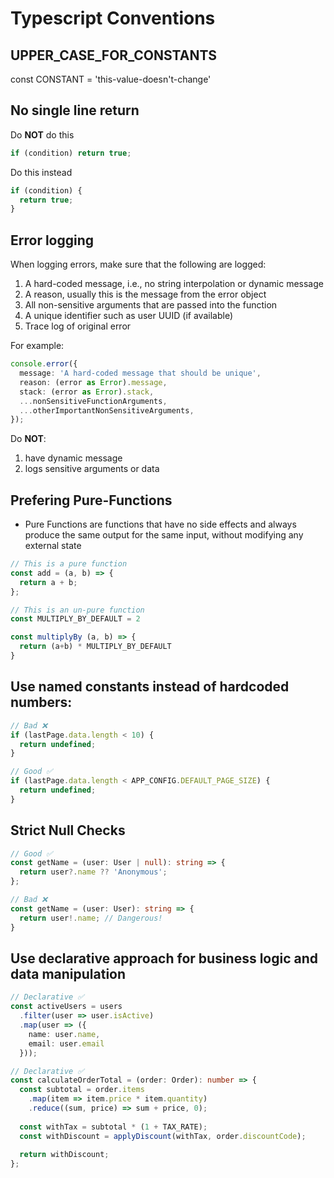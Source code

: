 # Typescript Conventions

## UPPER_CASE_FOR_CONSTANTS

const CONSTANT = 'this-value-doesn't-change'

## No single line return

Do **NOT** do this

```typescript
if (condition) return true;
```

Do this instead

```typescript
if (condition) {
  return true;
}
```

## Error logging

When logging errors, make sure that the following are logged:

1. A hard-coded message, i.e., no string interpolation or dynamic message
2. A reason, usually this is the message from the error object
3. All non-sensitive arguments that are passed into the function
4. A unique identifier such as user UUID (if available)
5. Trace log of original error

For example:

```typescript
console.error({
  message: 'A hard-coded message that should be unique',
  reason: (error as Error).message,
  stack: (error as Error).stack,
  ...nonSensitiveFunctionArguments,
  ...otherImportantNonSensitiveArguments,
});
```

Do **NOT**:

1. have dynamic message
2. logs sensitive arguments or data

## Prefering Pure-Functions

- Pure Functions are functions that have no side effects and always produce the same output for the same input, without modifying any external state

```js
// This is a pure function
const add = (a, b) => {
  return a + b;
};

// This is an un-pure function
const MULTIPLY_BY_DEFAULT = 2

const multiplyBy (a, b) => {
  return (a+b) * MULTIPLY_BY_DEFAULT
}

```
## Use named constants instead of hardcoded numbers:

```typescript
// Bad ❌
if (lastPage.data.length < 10) {
  return undefined;
}

// Good ✅
if (lastPage.data.length < APP_CONFIG.DEFAULT_PAGE_SIZE) {
  return undefined;
}

```
## Strict Null Checks 

```typescript
// Good ✅
const getName = (user: User | null): string => {
  return user?.name ?? 'Anonymous';
};

// Bad ❌
const getName = (user: User): string => {
  return user!.name; // Dangerous!
}
```

## Use declarative approach for business logic and data manipulation 

```typescript 
// Declarative ✅
const activeUsers = users
  .filter(user => user.isActive)
  .map(user => ({
    name: user.name,
    email: user.email
  }));

```

```typescript
// Declarative ✅
const calculateOrderTotal = (order: Order): number => {
  const subtotal = order.items
    .map(item => item.price * item.quantity)
    .reduce((sum, price) => sum + price, 0);
    
  const withTax = subtotal * (1 + TAX_RATE);
  const withDiscount = applyDiscount(withTax, order.discountCode);
  
  return withDiscount;
};
```

